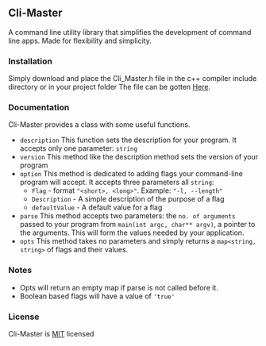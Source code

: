 ## Cli-Master

A command line utility library that simplifies the development of command line apps. Made for flexibility and simplicity.

### Installation
Simply download and place the Cli_Master.h file in the c++ compiler include directory or in your project folder
The file can be gotten [Here](./Cli_Master.h).

### Documentation
Cli-Master provides a class with some useful functions.
* `description`  This function sets the description for your program. It accepts only one parameter: ```string```
* `version` This method like the description method sets the version of your program
* `option` This method is dedicated to adding flags your command-line program will accept. It accepts three parameters all ```string```:
    * `Flag` - format `"<short>, <long>"`. Example:
    `"-l, --length"`
    * `Description` - A simple description of the purpose of a flag
    * `defaultValue` - A default value for a flag
* `parse` This method accepts two parameters: the `no. of arguments` passed to your program from `main(int argc, char** argv)`, a pointer to the arguments. This will form the values needed by your application.
* `opts` This method takes no parameters and simply returns a `map<string, string>` of flags and their values.

### Notes
* Opts will return an empty map if parse is not called before it.
* Boolean based flags will have a value of `'true'`

### License
Cli-Master is [MIT](./LICENSE) licensed
